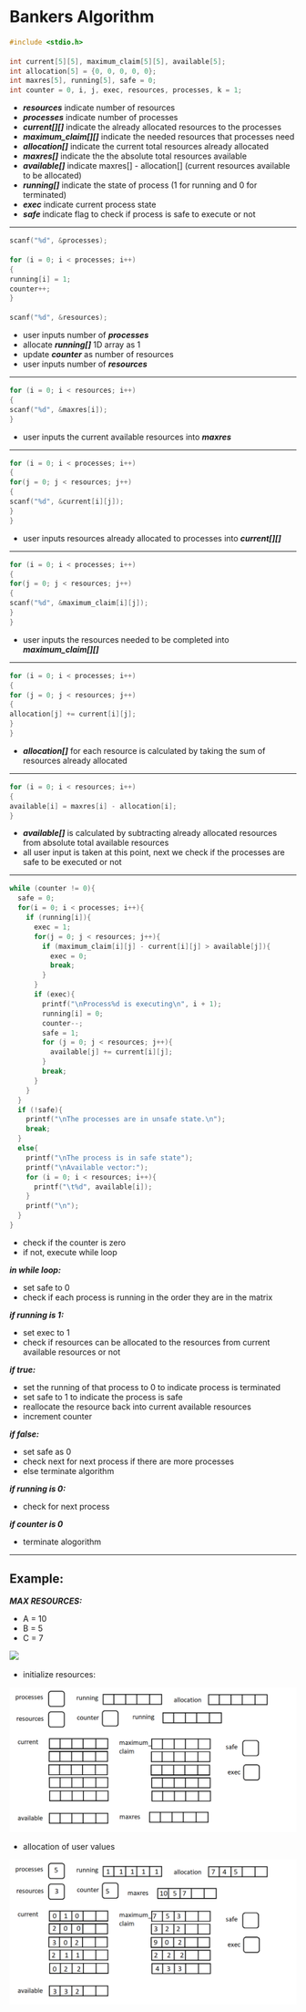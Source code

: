 # Bankers Algorithm

```c
#include <stdio.h>

int current[5][5], maximum_claim[5][5], available[5];
int allocation[5] = {0, 0, 0, 0, 0};
int maxres[5], running[5], safe = 0;
int counter = 0, i, j, exec, resources, processes, k = 1;
```
- ***resources*** indicate number of resources
- ***processes*** indicate number of processes
- ***current[][]*** indicate the already allocated resources to the processes
- ***maximum_claim[][]*** indicate the needed resources that processes need
- ***allocation[]*** indicate the current total resources already allocated
- ***maxres[]*** indicate the the absolute total resources available
- ***available[]*** indicate maxres[] - allocation[] (current resources available to be allocated)
- ***running[]*** indicate the state of process (1 for running and 0 for terminated)
- ***exec*** indicate current process state
- ***safe*** indicate flag to check if process is safe to execute or not
---
```c
scanf("%d", &processes);

for (i = 0; i < processes; i++)
{
running[i] = 1;
counter++;
}

scanf("%d", &resources);
```
- user inputs	number	of	***processes***
-	allocate	***running[]***	1D array as 1
- update ***counter*** as number of resources
-	user inputs number of ***resources***
---
```c
for (i = 0; i < resources; i++)
{
scanf("%d", &maxres[i]);
}
```
- user inputs the current available resources into ***maxres***
---
```c
for (i = 0; i < processes; i++)
{
for(j = 0; j < resources; j++)
{
scanf("%d", &current[i][j]);
}
}
 ```
 - user inputs resources already allocated to processes into ***current[][]***
 ---
 ```c
 for (i = 0; i < processes; i++)
{
for(j = 0; j < resources; j++)
{
scanf("%d", &maximum_claim[i][j]);
}
}
```
- user inputs the resources needed to be completed into ***maximum_claim[][]***
---
```c
for (i = 0; i < processes; i++)
{
for (j = 0; j < resources; j++)
{
allocation[j] += current[i][j];
}
}
```
- ***allocation[]*** for each resource is calculated by taking the sum of resources already allocated 
---
```c
for (i = 0; i < resources; i++)
{
available[i] = maxres[i] - allocation[i];
}
```
- ***available[]*** is calculated by subtracting already allocated resources from absolute total available resources
- all user input is taken at this point, next we check if the processes are safe to be executed or not
---
```c
while (counter != 0){
  safe = 0;
  for(i = 0; i < processes; i++){
    if (running[i]){
      exec = 1;
      for(j = 0; j < resources; j++){
        if (maximum_claim[i][j] - current[i][j] > available[j]){
          exec = 0;
          break;
        }
      }
      if (exec){
        printf("\nProcess%d is executing\n", i + 1);
        running[i] = 0;
        counter--;
        safe = 1;
        for (j = 0; j < resources; j++){
          available[j] += current[i][j];
        }
        break;
      }
    }
  }
  if (!safe){
    printf("\nThe processes are in unsafe state.\n");
    break;
  }
  else{
    printf("\nThe process is in safe state");
    printf("\nAvailable vector:");
    for (i = 0; i < resources; i++){
      printf("\t%d", available[i]);
    }
    printf("\n");
  }
}
```
- check if the counter is zero
- if not, execute while loop

***in while loop:***

- set safe to 0
- check if each process is running in the order they are in the matrix

***if running is 1:***

- set exec to 1
- check if resources can be allocated to the resources from current available resources or not

***if true:***

- set the running of that process to 0 to indicate process is terminated
- set safe to 1 to indicate the process is safe
- reallocate the resource back into current available resources
- increment counter

***if false:***

- set safe as 0
- check next for next process if there are more processes
- else terminate algorithm

***if running is 0:***

- check for next process

***if counter is 0***

- terminate alogorithm
---
## Example:
***MAX RESOURCES:***
- A = 10
- B = 5
- C = 7
<img src="https://media.geeksforgeeks.org/wp-content/cdn-uploads/gq/2016/01/safety.png">

- initialize resources:
<img src="resources/bka.png">

- allocation of user values
<img src="resources/bka11.png">
